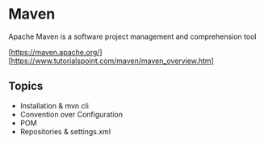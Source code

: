 # Maven
Apache Maven is a software project management and comprehension tool

[https://maven.apache.org/]
[https://www.tutorialspoint.com/maven/maven_overview.htm]

## Topics
* Installation & mvn cli
* Convention over Configuration
* POM
* Repositories & settings.xml

